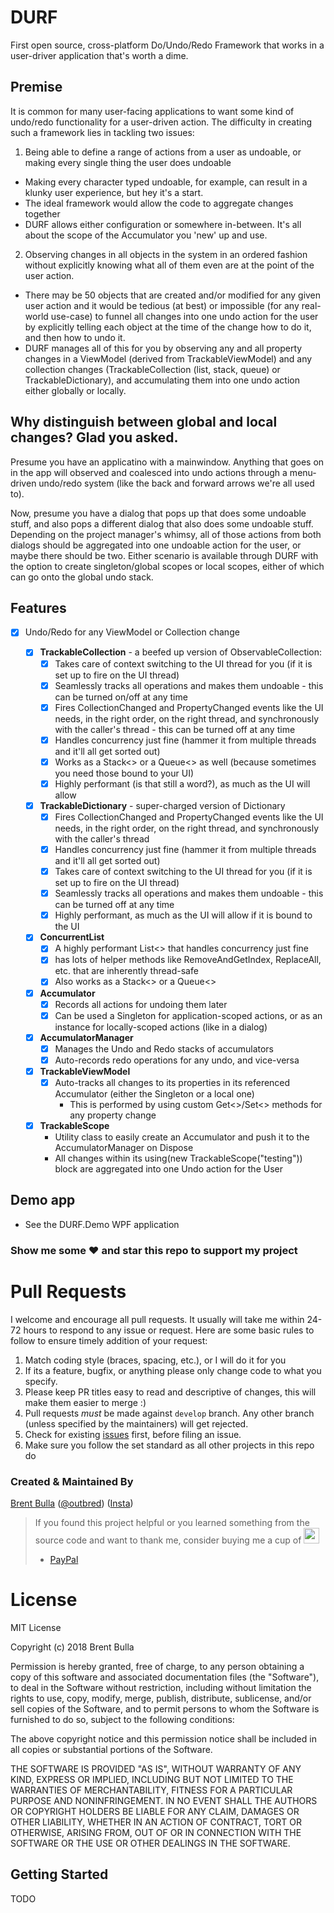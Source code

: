 # DURF
First open source, cross-platform Do/Undo/Redo Framework that works in a user-driver application that's worth a dime.

## Premise

It is common for many user-facing applications to want some kind of undo/redo functionality for a user-driven action.  The difficulty in creating such a framework lies in tackling two issues:

1. Being able to define a range of actions from a user as undoable, or making every single thing the user does undoable
  - Making every character typed undoable, for example, can result in a klunky user experience, but hey it's a start.
  - The ideal framework would allow the code to aggregate changes together
  - DURF allows either configuration or somewhere in-between.  It's all about the scope of the Accumulator you 'new' up and use.
2. Observing changes in all objects in the system in an ordered fashion without explicitly knowing what all of them even are at the point of the user action.
  - There may be 50 objects that are created and/or modified for any given user action and it would be tedious (at best) or impossible (for any real-world use-case) to funnel all changes into one undo action for the user by explicitly telling each object at the time of the change how to do it, and then how to undo it.
  - DURF manages all of this for you by observing any and all property changes in a ViewModel (derived from TrackableViewModel) and any collection changes (TrackableCollection (list, stack, queue) or TrackableDictionary), and accumulating them into one undo action either globally or locally.
  
## Why distinguish between global and local changes?  Glad you asked.

   Presume you have an applicatino with a mainwindow.  Anything that goes on in the app will observed and coalesced into undo actions through a menu-driven undo/redo system (like the back and forward arrows we're all used to).
   
   Now, presume you have a dialog that pops up that does some undoable stuff, and also pops a different dialog that also does some undoable stuff. Depending on the project manager's whimsy, all of those actions from both dialogs should be aggregated into one undoable action for the user, or maybe there should be two.  Either scenario is available through DURF with the option to create singleton/global scopes or local scopes, either of which can go onto the global undo stack.
 

## Features

* [x] Undo/Redo for any ViewModel or Collection change

  * [x] **TrackableCollection** - a beefed up version of ObservableCollection:
    * [x] Takes care of context switching to the UI thread for you (if it is set up to fire on the UI thread)
    * [x] Seamlessly tracks all operations and makes them undoable - this can be turned on/off at any time
    * [x] Fires CollectionChanged and PropertyChanged events like the UI needs, in the right order, on the right thread, and synchronously with the caller's thread - this can be turned off at any time
    * [x] Handles concurrency just fine (hammer it from multiple threads and it'll all get sorted out)
    * [x] Works as a Stack<> or a Queue<> as well (because sometimes you need those bound to your UI)
    * [x] Highly performant (is that still a word?), as much as the UI will allow
  * [x] **TrackableDictionary** - super-charged version of Dictionary
    * [x] Fires CollectionChanged and PropertyChanged events like the UI needs, in the right order, on the right thread, and synchronously with the caller's thread
    * [x] Handles concurrency just fine (hammer it from multiple threads and it'll all get sorted out)
    * [x] Takes care of context switching to the UI thread for you (if it is set up to fire on the UI thread)
    * [x] Seamlessly tracks all operations and makes them undoable - this can be turned off at any time
    * [x] Highly performant, as much as the UI will allow if it is bound to the UI
  * [x] **ConcurrentList**
    * [x] A highly performant List<> that handles concurrency just fine
    * [x] has lots of helper methods like RemoveAndGetIndex, ReplaceAll, etc. that are inherently thread-safe
    * [x] Also works as a Stack<> or a Queue<>
  * [x] **Accumulator**
    * [x] Records all actions for undoing them later
    * [x] Can be used a Singleton for application-scoped actions, or as an instance for locally-scoped actions (like in a dialog)
  * [x] **AccumulatorManager**
    * [x] Manages the Undo and Redo stacks of accumulators
    * [x] Auto-records redo operations for any undo, and vice-versa
  * [x] **TrackableViewModel**
    * [x] Auto-tracks all changes to its properties in its referenced Accumulator (either the Singleton or a local one)
      * This is performed by using custom Get<>/Set<> methods for any property change
  * [x] **TrackableScope**
    * Utility class to easily create an Accumulator and push it to the AccumulatorManager on Dispose
    * All changes within its using(new TrackableScope("testing")) block are aggregated into one Undo action for the User
      

## Demo app

  * See the DURF.Demo WPF application
  
  

### Show me some :heart: and star this repo to support my project

# Pull Requests

I welcome and encourage all pull requests. It usually will take me within 24-72 hours to respond to any issue or request. Here are some basic rules to follow to ensure timely addition of your request:

1.  Match coding style (braces, spacing, etc.), or I will do it for you
2.  If its a feature, bugfix, or anything please only change code to what you specify.
3.  Please keep PR titles easy to read and descriptive of changes, this will make them easier to merge :)
4.  Pull requests _must_ be made against `develop` branch. Any other branch (unless specified by the maintainers) will get rejected.
5.  Check for existing [issues](https://github.com/outbred/DURF/issues) first, before filing an issue.
6.  Make sure you follow the set standard as all other projects in this repo do

### Created & Maintained By

[Brent Bulla](https://github.com/outbred) ([@outbred](https://www.twitter.com/outbred))
([Insta](https://www.instagram.com/outbred))

> If you found this project helpful or you learned something from the source code and want to thank me, consider buying me a cup of  <img src="https://vignette.wikia.nocookie.net/logopedia/images/a/ad/Dr._Pepper_1958.jpg/revision/latest?cb=20100924201743" height="25em" />
>
> * [PayPal](https://paypal.me/brentbulla/)

# License
MIT License

Copyright (c) 2018 Brent Bulla

Permission is hereby granted, free of charge, to any person obtaining a copy
of this software and associated documentation files (the "Software"), to deal
in the Software without restriction, including without limitation the rights
to use, copy, modify, merge, publish, distribute, sublicense, and/or sell
copies of the Software, and to permit persons to whom the Software is
furnished to do so, subject to the following conditions:

The above copyright notice and this permission notice shall be included in all
copies or substantial portions of the Software.

THE SOFTWARE IS PROVIDED "AS IS", WITHOUT WARRANTY OF ANY KIND, EXPRESS OR
IMPLIED, INCLUDING BUT NOT LIMITED TO THE WARRANTIES OF MERCHANTABILITY,
FITNESS FOR A PARTICULAR PURPOSE AND NONINFRINGEMENT. IN NO EVENT SHALL THE
AUTHORS OR COPYRIGHT HOLDERS BE LIABLE FOR ANY CLAIM, DAMAGES OR OTHER
LIABILITY, WHETHER IN AN ACTION OF CONTRACT, TORT OR OTHERWISE, ARISING FROM,
OUT OF OR IN CONNECTION WITH THE SOFTWARE OR THE USE OR OTHER DEALINGS IN THE
SOFTWARE.

## Getting Started

TODO
